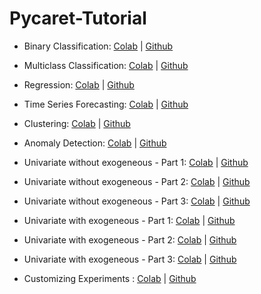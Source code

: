 # Pycaret-Tutorial

- Binary Classification: [Colab](https://colab.research.google.com/github/pycaret/pycaret/blob/master/tutorials/Tutorial%20-%20Binary%20Classification.ipynb) | [Github](https://github.com/pycaret/pycaret/blob/master/tutorials/Tutorial%20-%20Binary%20Classification.ipynb)
- Multiclass Classification: [Colab](https://colab.research.google.com/github/pycaret/pycaret/blob/master/tutorials/Tutorial%20-%20Multiclass%20Classification.ipynb) | [Github](https://github.com/pycaret/pycaret/blob/master/tutorials/Tutorial%20-%20Multiclass%20Classification.ipynb)
- Regression: [Colab](https://colab.research.google.com/github/pycaret/pycaret/blob/master/tutorials/Tutorial%20-%20Regression.ipynb) | [Github](https://github.com/pycaret/pycaret/blob/master/tutorials/Tutorial%20-%20Regression.ipynb)
- Time Series Forecasting: [Colab](https://colab.research.google.com/github/pycaret/pycaret/blob/master/tutorials/Tutorial%20-%20Time%20Series%20Forecasting.ipynb) | [Github](https://github.com/pycaret/pycaret/blob/master/tutorials/Tutorial%20-%20Time%20Series%20Forecasting.ipynb)
- Clustering: [Colab](https://colab.research.google.com/github/pycaret/pycaret/blob/master/tutorials/Tutorial%20-%20Clustering.ipynb) | [Github](https://github.com/pycaret/pycaret/blob/master/tutorials/Tutorial%20-%20Clustering.ipynb)
- Anomaly Detection: [Colab](https://colab.research.google.com/github/pycaret/pycaret/blob/master/tutorials/Tutorial%20-%20Anomaly%20Detection.ipynb) | [Github](https://github.com/pycaret/pycaret/blob/master/tutorials/Tutorial%20-%20Anomaly%20Detection.ipynb)

- Univariate without exogeneous - Part 1: [Colab](https://colab.research.google.com/github/pycaret/pycaret/blob/master/tutorials/time_series/forecasting/univariate_without_exogeneous_part1.ipynb) | [Github](https://github.com/pycaret/pycaret/blob/master/tutorials/time_series/forecasting/univariate_without_exogeneous_part1.ipynb)
- Univariate without exogeneous - Part 2: [Colab](https://colab.research.google.com/github/pycaret/pycaret/blob/master/tutorials/time_series/forecasting/univariate_without_exogeneous_part2.ipynb) | [Github](https://github.com/pycaret/pycaret/blob/master/tutorials/time_series/forecasting/univariate_without_exogeneous_part2.ipynb)
- Univariate without exogeneous - Part 3: [Colab](https://colab.research.google.com/github/pycaret/pycaret/blob/master/tutorials/time_series/forecasting/univariate_without_exogeneous_part3.ipynb) | [Github](https://github.com/pycaret/pycaret/blob/master/tutorials/time_series/forecasting/univariate_without_exogeneous_part3.ipynb)

- Univariate with exogeneous - Part 1: [Colab](https://colab.research.google.com/github/pycaret/pycaret/blob/master/tutorials/time_series/forecasting/univariate_with_exogeneous_part1.ipynb) | [Github](https://github.com/pycaret/pycaret/blob/master/tutorials/time_series/forecasting/univariate_with_exogeneous_part1.ipynb)
- Univariate with exogeneous - Part 2: [Colab](https://colab.research.google.com/github/pycaret/pycaret/blob/master/tutorials/time_series/forecasting/univariate_with_exogeneous_part2.ipynb) | [Github](https://github.com/pycaret/pycaret/blob/master/tutorials/time_series/forecasting/univariate_with_exogeneous_part2.ipynb)
- Univariate with exogeneous - Part 3: [Colab](https://colab.research.google.com/github/pycaret/pycaret/blob/master/tutorials/time_series/forecasting/univariate_with_exogeneous_part3.ipynb) | [Github](https://github.com/pycaret/pycaret/blob/master/tutorials/time_series/forecasting/univariate_with_exogeneous_part3.ipynb)
- Customizing Experiments : [Colab](https://colab.research.google.com/github/pycaret/pycaret/blob/master/tutorials/time_series/forecasting/customizing_experiments.ipynb) | [Github](https://github.com/pycaret/pycaret/blob/master/tutorials/time_series/forecasting/customizing_experiments.ipynb)
